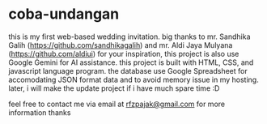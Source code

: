 # coba-undangan
this is my first web-based wedding invitation.
big thanks to mr. Sandhika Galih (https://github.com/sandhikagalih) and mr. Aldi Jaya Mulyana (https://github.com/aldiui) for your inspiration, this project is also use Google Gemini for AI assistance.
this project is built with HTML, CSS, and javascript language program. the database use Google Spreadsheet for accomodating JSON format data and to avoid memory issue in my hosting.
later, i will make the update project if i have much spare time :D

feel free to contact me via email at rfzpajak@gmail.com for more information
thanks
